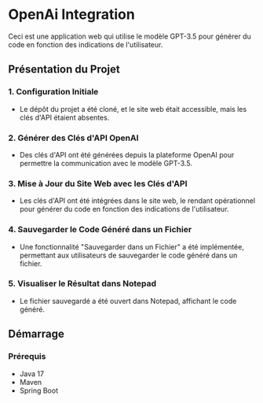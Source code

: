 # OpenAi Integration

Ceci est une application web qui utilise le modèle GPT-3.5 pour générer du code en fonction des indications de l'utilisateur.

## Présentation du Projet

### 1. Configuration Initiale

- Le dépôt du projet a été cloné, et le site web était accessible, mais les clés d'API étaient absentes.

### 2. Générer des Clés d'API OpenAI

- Des clés d'API ont été générées depuis la plateforme OpenAI pour permettre la communication avec le modèle GPT-3.5.

### 3. Mise à Jour du Site Web avec les Clés d'API

- Les clés d'API ont été intégrées dans le site web, le rendant opérationnel pour générer du code en fonction des indications de l'utilisateur.

### 4. Sauvegarder le Code Généré dans un Fichier

- Une fonctionnalité "Sauvegarder dans un Fichier" a été implémentée, permettant aux utilisateurs de sauvegarder le code généré dans un fichier.

### 5. Visualiser le Résultat dans Notepad

- Le fichier sauvegardé a été ouvert dans Notepad, affichant le code généré.

## Démarrage

### Prérequis
- Java 17
- Maven
- Spring Boot
